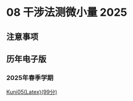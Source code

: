 # 08 干涉法测微小量 2025

## 注意事项


## 历年电子版

### 2025年春季学期

[Kuni05(Latex)(99分)](https://github.com/NeilYYYY/PHY104B_SUSTech_Experiments_of_Fundamental_Physics/tree/main/8_%E5%B9%B2%E6%B6%89%E6%B3%95%E6%B5%8B%E5%BE%AE%E5%B0%8F%E9%87%8F_99%E5%88%86)